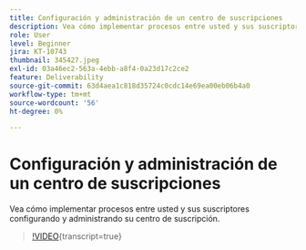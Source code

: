 ```yaml
---
title: Configuración y administración de un centro de suscripciones
description: Vea cómo implementar procesos entre usted y sus suscriptores configurando y administrando su centro de suscripción.
role: User
level: Beginner
jira: KT-10743
thumbnail: 345427.jpeg
exl-id: 03a46ec2-563a-4ebb-a8f4-0a23d17c2ce2
feature: Deliverability
source-git-commit: 63d4aea1c818d35724c0cdc14e69ea00eb06b4a0
workflow-type: tm+mt
source-wordcount: '56'
ht-degree: 0%

---
```


# Configuración y administración de un centro de suscripciones

Vea cómo implementar procesos entre usted y sus suscriptores configurando y administrando su centro de suscripción.

>[!VIDEO](https://video.tv.adobe.com/v/345427/?quality=12&learn=on){transcript=true}
